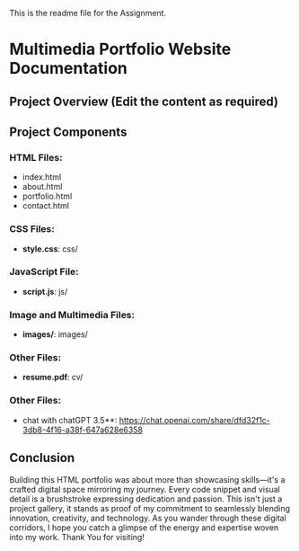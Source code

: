 This is the readme file for the Assignment.

# Multimedia Portfolio Website Documentation

## Project Overview (Edit the content as required)

## Project Components

### HTML Files:

-   index.html
-   about.html
-   portfolio.html
-   contact.html

### CSS Files:

-   **style.css**: css/

### JavaScript File:

-   **script.js**: js/

### Image and Multimedia Files:

-   **images/**: images/

  
### Other Files:

-   **resume.pdf**: cv/

### Other Files:

-   chat with chatGPT 3.5**: https://chat.openai.com/share/dfd32f1c-3db8-4f16-a38f-647a628e6358

## Conclusion

Building this HTML portfolio was about more than showcasing skills—it's a crafted digital space mirroring my journey. Every code snippet and visual detail is a brushstroke expressing dedication and passion. This isn't just a project gallery, it stands as proof of my commitment to seamlessly blending innovation, creativity, and technology. As you wander through these digital corridors, I hope you catch a glimpse of the energy and expertise woven into my work. Thank You for visiting!
